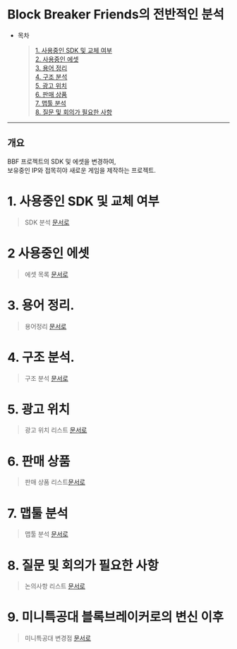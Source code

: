 # Block Breaker Friends의 전반적인 분석
- 목차
    >[1. 사용중인 SDK 및 교체 여부](#1-사용중인-sdk-및-교체-여부)  
    >[2. 사용중인 에셋](#2-사용중인-에셋)   
    >[3. 용어 정리](#3-용어-정리)   
    >[4. 구조 분석](#4-구조-분석)  
    >[5. 광고 위치](#5-광고-위치)  
    >[6. 판매 상품](#6-판매-상품)  
    >[7. 맵툴 분석](#7-맵툴-분석)  
    >[8. 질문 및 회의가 필요한 사항](#8-질문-및-회의가-필요한-사항)  
   
*****

## 개요
BBF 프로젝트의 SDK 및 에셋을 변경하여,  
보유중인 IP와 접목히야 새로운 게임을 제작하는 프로젝트.


# 1. 사용중인 SDK 및 교체 여부
> SDK 분석 [문서로](분석/SDK_관련/SDK_분석.md)  

# 2 사용중인 에셋
> 에셋 목록 [문서로](/리스트/에셋_리스트.md) 

# 3. 용어 정리.
> 용어정리 [문서로](/리스트/용어_변수_통합목록.md)

# 4. 구조 분석.
> 구조 분석 [문서로](분석_메인.md)

# 5. 광고 위치
> 광고 위치 리스트 [문서로](/리스트/광고_위치_리스트.md)

# 6. 판매 상품
> 판매 상품 리스트[문서로](/리스트/판매_상품_리스트.md)

# 7. 맵툴 분석
> 맵툴 분석 [문서로](/분석/맵툴_분석.md)

# 8. 질문 및 회의가 필요한 사항 
> 논의사항 리스트 [문서로](리스트/논의사항_리스트.md)

# 9. 미니특공대 블록브레이커로의 변신 이후
> 미니특공대 변경점 [문서로](미니특공대/미니특공대_변경점.md)